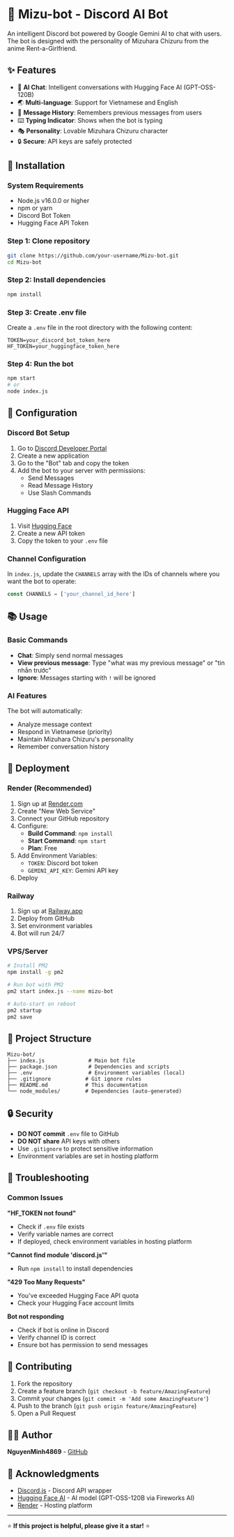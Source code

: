 # 🤖 Mizu-bot - Discord AI Bot

An intelligent Discord bot powered by Google Gemini AI to chat with users. The bot is designed with the personality of Mizuhara Chizuru from the anime Rent-a-Girlfriend.

## ✨ Features

- 🤖 **AI Chat**: Intelligent conversations with Hugging Face AI (GPT-OSS-120B)
- 🌏 **Multi-language**: Support for Vietnamese and English
- 💬 **Message History**: Remembers previous messages from users
- ⌨️ **Typing Indicator**: Shows when the bot is typing
- 🎭 **Personality**: Lovable Mizuhara Chizuru character
- 🔒 **Secure**: API keys are safely protected

## 🚀 Installation

### System Requirements
- Node.js v16.0.0 or higher
- npm or yarn
- Discord Bot Token
- Hugging Face API Token

### Step 1: Clone repository
```bash
git clone https://github.com/your-username/Mizu-bot.git
cd Mizu-bot
```

### Step 2: Install dependencies
```bash
npm install
```

### Step 3: Create .env file
Create a `.env` file in the root directory with the following content:
```env
TOKEN=your_discord_bot_token_here
HF_TOKEN=your_huggingface_token_here
```

### Step 4: Run the bot
```bash
npm start
# or
node index.js
```

## 🔧 Configuration

### Discord Bot Setup
1. Go to [Discord Developer Portal](https://discord.com/developers/applications)
2. Create a new application
3. Go to the "Bot" tab and copy the token
4. Add the bot to your server with permissions:
   - Send Messages
   - Read Message History
   - Use Slash Commands

### Hugging Face API
1. Visit [Hugging Face](https://huggingface.co/settings/tokens)
2. Create a new API token
3. Copy the token to your `.env` file

### Channel Configuration
In `index.js`, update the `CHANNELS` array with the IDs of channels where you want the bot to operate:
```javascript
const CHANNELS = ['your_channel_id_here']
```

## 📚 Usage

### Basic Commands
- **Chat**: Simply send normal messages
- **View previous message**: Type "what was my previous message" or "tin nhắn trước"
- **Ignore**: Messages starting with `!` will be ignored

### AI Features
The bot will automatically:
- Analyze message context
- Respond in Vietnamese (priority)
- Maintain Mizuhara Chizuru's personality
- Remember conversation history

## 🚀 Deployment

### Render (Recommended)
1. Sign up at [Render.com](https://render.com)
2. Create "New Web Service"
3. Connect your GitHub repository
4. Configure:
   - **Build Command**: `npm install`
   - **Start Command**: `npm start`
   - **Plan**: Free
5. Add Environment Variables:
   - `TOKEN`: Discord bot token
   - `GEMINI_API_KEY`: Gemini API key
6. Deploy

### Railway
1. Sign up at [Railway.app](https://railway.app)
2. Deploy from GitHub
3. Set environment variables
4. Bot will run 24/7

### VPS/Server
```bash
# Install PM2
npm install -g pm2

# Run bot with PM2
pm2 start index.js --name mizu-bot

# Auto-start on reboot
pm2 startup
pm2 save
```

## 📁 Project Structure

```
Mizu-bot/
├── index.js              # Main bot file
├── package.json          # Dependencies and scripts
├── .env                  # Environment variables (local)
├── .gitignore           # Git ignore rules
├── README.md            # This documentation
└── node_modules/        # Dependencies (auto-generated)
```

## 🔒 Security

- **DO NOT commit** `.env` file to GitHub
- **DO NOT share** API keys with others
- Use `.gitignore` to protect sensitive information
- Environment variables are set in hosting platform

## 🐛 Troubleshooting

### Common Issues

**"HF_TOKEN not found"**
- Check if `.env` file exists
- Verify variable names are correct
- If deployed, check environment variables in hosting platform

**"Cannot find module 'discord.js'"**
- Run `npm install` to install dependencies

**"429 Too Many Requests"**
- You've exceeded Hugging Face API quota
- Check your Hugging Face account limits

**Bot not responding**
- Check if bot is online in Discord
- Verify channel ID is correct
- Ensure bot has permission to send messages

## 🤝 Contributing

1. Fork the repository
2. Create a feature branch (`git checkout -b feature/AmazingFeature`)
3. Commit your changes (`git commit -m 'Add some AmazingFeature'`)
4. Push to the branch (`git push origin feature/AmazingFeature`)
5. Open a Pull Request


## 👨‍💻 Author

**NguyenMinh4869** - [GitHub](https://github.com/NguyenMinh4869)

## 🙏 Acknowledgments

- [Discord.js](https://discord.js.org/) - Discord API wrapper
- [Hugging Face AI](https://huggingface.co/) - AI model (GPT-OSS-120B via Fireworks AI)
- [Render](https://render.com) - Hosting platform


---

⭐ **If this project is helpful, please give it a star!** ⭐ 